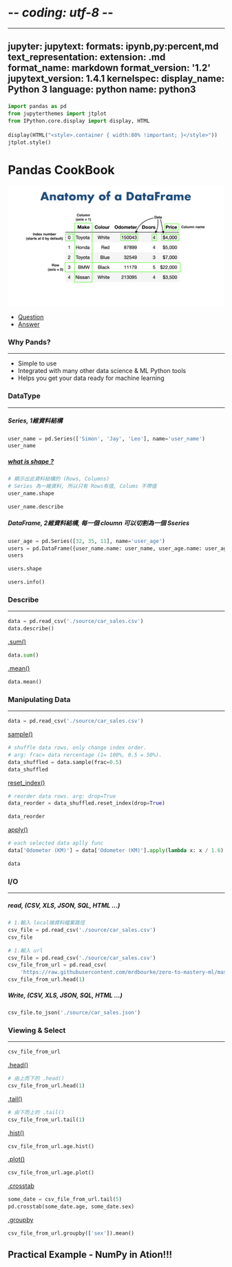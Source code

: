 # -*- coding: utf-8 -*-
---
jupyter:
  jupytext:
    formats: ipynb,py:percent,md
    text_representation:
      extension: .md
      format_name: markdown
      format_version: '1.2'
      jupytext_version: 1.4.1
  kernelspec:
    display_name: Python 3
    language: python
    name: python3
---

```python
import pandas as pd
from jupyterthemes import jtplot
from IPython.core.display import display, HTML

display(HTML("<style>.container { width:80% !important; }</style>"))
jtplot.style()
```

# Pandas CookBook


![](./source/anatomy_of_data_frames.png)


* [Question](https://github.com/mrdbourke/zero-to-mastery-ml/blob/master/section-2-data-science-and-ml-tools/pandas-exercises.ipynb)  
* [Answer](https://github.com/mrdbourke/zero-to-mastery-ml/blob/master/section-2-data-science-and-ml-tools/pandas-exercises-solutions.ipynb)


### Why Pands?
---
* Simple to use
* Integrated with many other data science & ML Python tools
* Helps you get your data ready for machine learning



### DataType
---


##### Series, 1維資料結構

```python
user_name = pd.Series(['Simon', 'Jay', 'Leo'], name='user_name')
user_name
```

##### [what is shape ?](https://stackoverflow.com/questions/22053050/difference-between-numpy-array-shape-r-1-and-r)


```python
# 顯示出此資料結構的 (Rows, Columns)
# Series 為一維資料, 所以只有 Rows有值, Colums 不帶值
user_name.shape
```

```python
user_name.describe
```

##### DataFrame, 2維資料結構, 每一個 cloumn 可以切割為一個 Sseries

```python
user_age = pd.Series([32, 35, 11], name='user_age')
users = pd.DataFrame({user_name.name: user_name, user_age.name: user_age})
users
```

```python
users.shape
```

```python
users.info()
```

### Describe
---

```python
data = pd.read_csv('./source/car_sales.csv')
data.describe()
```

[.sum()](https://pandas.pydata.org/docs/reference/api/pandas.DataFrame.sum.html?highlight=sum)

```python
data.sum()
```

[.mean()](https://pandas.pydata.org/docs/reference/api/pandas.DataFrame.mean.html?highlight=mean)

```python
data.mean()
```

### Manipulating Data
---

```python
data = pd.read_csv('./source/car_sales.csv')
```

[sample()](https://pandas.pydata.org/docs/reference/api/pandas.DataFrame.sample.html?highlight=sample#pandas.DataFrame.sample)

```python
# shuffle data rows, only change index order. 
# arg: frac= data rercentage (1= 100%, 0.5 = 50%).
data_shuffled = data.sample(frac=0.5)
data_shuffled
```

[reset_index()](https://pandas.pydata.org/docs/reference/api/pandas.DataFrame.reset_index.html?highlight=reset_index#pandas-dataframe-reset-index)

```python
# reorder data rows. arg: drop=True
data_reorder = data_shuffled.reset_index(drop=True)
```

```python
data_reorder
```

[apply()](https://pandas.pydata.org/docs/reference/api/pandas.DataFrame.apply.html?highlight=apply#pandas.DataFrame.apply)

```python
# each selected data aplly func
data['Odometer (KM)'] = data['Odometer (KM)'].apply(lambda x: x / 1.6)
```

```python
data
```

### I/O
---


##### read, (CSV, XLS, JSON, SQL, HTML ...)

```python
# 1.輸入 local端資料檔案路徑
csv_file = pd.read_csv('./source/car_sales.csv')
csv_file
```

```python
# 1.輸入 url
csv_file = pd.read_csv('./source/car_sales.csv')
csv_file_from_url = pd.read_csv(
    'https://raw.githubusercontent.com/mrdbourke/zero-to-mastery-ml/master/data/heart-disease.csv')
csv_file_from_url.head(1)
```

##### Write, (CSV, XLS, JSON, SQL, HTML ...)

```python
csv_file.to_json('./source/car_sales.json')
```

### Viewing & Select
---

```python
csv_file_from_url
```

[.head()](https://pandas.pydata.org/docs/reference/api/pandas.DataFrame.head.html?highlight=head#pandas.DataFrame.head)

```python
# 由上而下的 .head()
csv_file_from_url.head(1)
```

[.tail()](https://pandas.pydata.org/docs/reference/api/pandas.DataFrame.tail.html?highlight=tail#pandas.DataFrame.tail)

```python
# 由下而上的 .tail()
csv_file_from_url.tail(1)
```

[.hist()](https://pandas.pydata.org/docs/reference/api/pandas.DataFrame.hist.html?highlight=hist)

```python
csv_file_from_url.age.hist()
```

[.plot()](https://pandas.pydata.org/docs/reference/api/pandas.DataFrame.plot.html?highlight=plot#pandas.DataFrame.plot)

```python
csv_file_from_url.age.plot()
```

[.crosstab](https://pandas.pydata.org/docs/reference/api/pandas.crosstab.html?highlight=crosstab)

```python
some_date = csv_file_from_url.tail(5)
pd.crosstab(some_date.age, some_date.sex)
```

[.groupby](https://pandas.pydata.org/docs/reference/api/pandas.DataFrame.groupby.html?highlight=groupby#pandas.DataFrame.groupby)

```python
csv_file_from_url.groupby(['sex']).mean()
```

## Practical Example - NumPy in Ation!!!
